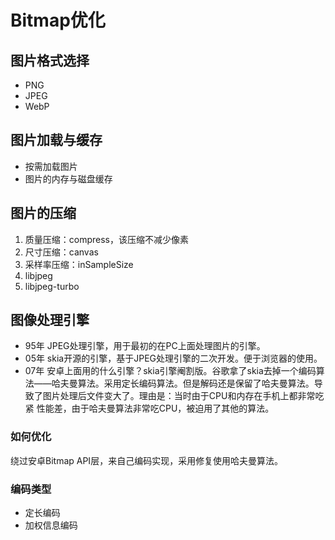# Bitmap优化

## 图片格式选择

- PNG
- JPEG
- WebP

## 图片加载与缓存

- 按需加载图片
- 图片的内存与磁盘缓存

## 图片的压缩

1. 质量压缩：compress，该压缩不减少像素
2. 尺寸压缩：canvas
3. 采样率压缩：inSampleSize
4. libjpeg
5. libjpeg-turbo

## 图像处理引擎

- 95年 JPEG处理引擎，用于最初的在PC上面处理图片的引擎。
- 05年 skia开源的引擎，基于JPEG处理引擎的二次开发。便于浏览器的使用。
- 07年 安卓上面用的什么引擎？skia引擎阉割版。谷歌拿了skia去掉一个编码算法——哈夫曼算法。采用定长编码算法。但是解码还是保留了哈夫曼算法。导致了图片处理后文件变大了。理由是：当时由于CPU和内存在手机上都非常吃紧 性能差，由于哈夫曼算法非常吃CPU，被迫用了其他的算法。

### 如何优化

绕过安卓Bitmap API层，来自己编码实现，采用修复使用哈夫曼算法。

### 编码类型

- 定长编码
- 加权信息编码
